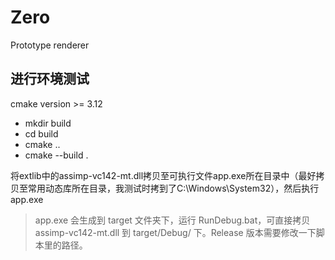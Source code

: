 # Zero
Prototype renderer

## 进行环境测试
cmake version >= 3.12
-   mkdir build
-   cd build
-   cmake ..
-   cmake --build .

将extlib中的assimp-vc142-mt.dll拷贝至可执行文件app.exe所在目录中（最好拷贝至常用动态库所在目录，我测试时拷到了C:\Windows\System32），然后执行app.exe

>app.exe 会生成到 target 文件夹下，运行 RunDebug.bat，可直接拷贝 assimp-vc142-mt.dll 到 target/Debug/ 下。Release 版本需要修改一下脚本里的路径。